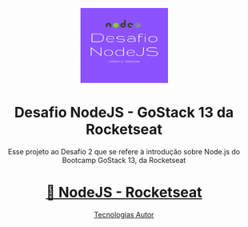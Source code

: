 <p align="center">
  <img src="./src/assets/images/desafio_nodejs.png" height="150" width="175" alt="Desafio NodeJS GoStack13" />
</p>

<h1 align="center">Desafio NodeJS - GoStack 13 da Rocketseat</h1>

<p align="center">Esse projeto ao Desafio 2 que se refere à introdução sobre Node.js do Bootcamp GoStack 13, da Rocketseat</p>

<h1 align="center">
  <a href="https://nodejs.org/en/">🚀 NodeJS - Rocketseat</a>
</h1>

<p align="center">
  <a href="#techs">Tecnologias</>
  <a href="#author">Autor</>
</p>